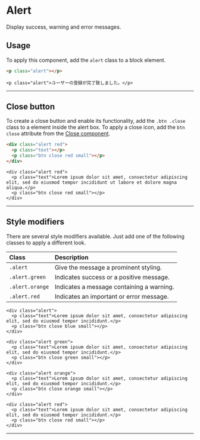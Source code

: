 # Alert

<p class="uk-text-lead">Display success, warning and error messages.</p>

## Usage

To apply this component, add the `alert` class to a block element.

```html
<p class="alert"></p>
```

```example
<p class="alert">ユーザーの登録が完了致しました。</p>
```

***

## Close button

To create a close button and enable its functionality, add the `.btn .close` class to a element inside the alert box. To apply a close icon, add the `btn close` attribute from the [Close component](close.md).

```html
<div class="alert red">
  <p class="text"></p>
  <p class="btn close red small"></p>
</div>
```

```example
<div class="alert red">
  <p class="text">Lorem ipsum dolor sit amet, consectetur adipiscing elit, sed do eiusmod tempor incididunt ut labore et dolore magna aliqua.</p>
  <p class="btn close red small"></p>
</div>
```

***

## Style modifiers

There are several style modifiers available. Just add one of the following classes to apply a different look.

| Class               | Description                               |
|:--------------------|:------------------------------------------|
| `.alert` | Give the message a prominent styling.     |
| `.alert.green` | Indicates success or a positive message.  |
| `.alert.orange` | Indicates a message containing a warning. |
| `.alert.red`  | Indicates an important or error message.  |

```example
<div class="alert">
  <p class="text">Lorem ipsum dolor sit amet, consectetur adipiscing elit, sed do eiusmod tempor incididunt.</p>
  <p class="btn close blue small"></p>
</div>

<div class="alert green">
  <p class="text">Lorem ipsum dolor sit amet, consectetur adipiscing elit, sed do eiusmod tempor incididunt.</p>
  <p class="btn close green small"></p>
</div>

<div class="alert orange">
  <p class="text">Lorem ipsum dolor sit amet, consectetur adipiscing elit, sed do eiusmod tempor incididunt.</p>
  <p class="btn close orange small"></p>
</div>

<div class="alert red">
  <p class="text">Lorem ipsum dolor sit amet, consectetur adipiscing elit, sed do eiusmod tempor incididunt.</p>
  <p class="btn close red small"></p>
</div>
```

***
